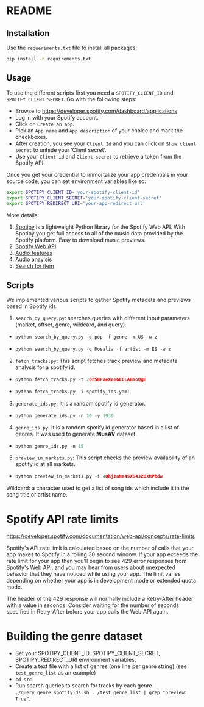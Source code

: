 # README

## Installation

Use the `requeriments.txt` file to install all packages:

```bash
pip install -r requirements.txt
```

## Usage

To use the different scripts first you need a `SPOTIFY_CLIENT_ID` and `SPOTIFY_CLIENT_SECRET`. Go with the following steps:

* Browse to https://developer.spotify.com/dashboard/applications
* Log in with your Spotify account.
* Click on `Create an app`.
* Pick an `App name` and `App description` of your choice and mark the checkboxes.
* After creation, you see your `Client Id` and you can click on `Show client secret` to unhide your ’Client secret’.
* Use your `Client id` and `Client secret` to retrieve a token from the Spotify API.

Once you get your credential to immortalize your app credentials in your source code, you can set environment variables like so:
```bash
export SPOTIPY_CLIENT_ID='your-spotify-client-id'
export SPOTIPY_CLIENT_SECRET='your-spotify-client-secret'
export SPOTIPY_REDIRECT_URI='your-app-redirect-url'
```

More details:
1. [Spotipy](https://spotipy.readthedocs.io) is a lightweight Python library for the Spotify Web API. With Spotipy you get full access to all of the music data provided by the Spotify platform. Easy to download music previews.
2. [Spotify Web API](https://developer.spotify.com/documentation/web-api/)
3. [Audio features](https://developer.spotify.com/documentation/web-api/reference/#/operations/get-several-audio-features)
4. [Audio anaylsis](https://developer.spotify.com/documentation/web-api/reference/#/operations/get-audio-analysis)
5. [Search for item](https://developer.spotify.com/documentation/web-api/reference/#/operations/search)

## Scripts

We implemented various scripts to gather Spotify metadata and previews based in Spotify ids.

1. `search_by_query.py`: searches queries with different input parameters (market, offset, genre, wildcard, and query).
* ```python
  python search_by_query.py -q pop -f genre -m US -w z
  ```
* ```python
  python search_by_query.py -q Rosalia -f artist -m ES -w z
  ```
2. `fetch_tracks.py`: This script fetches track preview and metadata analysis for a spotify id.
* ```python
  python fetch_tracks.py -t 2QrS0PaeXeeGCCLABYoQgE
  ```
* ```python
  python fetch_tracks.py -i spotify_ids.yaml
  ```
3. `generate_ids.py`: It is a random spotify id generator.
* ```python
  python generate_ids.py -n 10 -y 1930
  ```
4. `genre_ids.py`: It is a random spotify id generator based in a list of genres. It was used to generate **MusAV** dataset.
* ```python
  python genre_ids.py -n 15
  ```
5. `preview_in_markets.py`: This script checks the preview availability of an spotify id at all markets.

* ```python
  python preview_in_markets.py -i 4QhjtnNa45XS4JZOXMPbdw
  ```

Wildcard: a character used to get a list of song ids which include it in the song title or artist name.


# Spotify API rate limits

https://developer.spotify.com/documentation/web-api/concepts/rate-limits

Spotify's API rate limit is calculated based on the number of calls that your app makes to Spotify in a rolling 30 second window. If your app exceeds the rate limit for your app then you'll begin to see 429 error responses from Spotify's Web API, and you may hear from users about unexpected behavior that they have noticed while using your app. The limit varies depending on whether your app is in development mode or extended quota mode.

The header of the 429 response will normally include a Retry-After header with a value in seconds. Consider waiting for the number of seconds specified in Retry-After before your app calls the Web API again.


# Building the genre dataset
- Set your SPOTIPY_CLIENT_ID, SPOTIPY_CLIENT_SECRET, SPOTIPY_REDIRECT_URI environment variables.
- Create a text file with a list of genres (one line per genre string) (see `test_genre_list` as an example)
- `cd src`
- Run search queries to search for tracks by each genre `./query_genre_spotifyids.sh ../test_genre_list | grep "preview: True"`.
